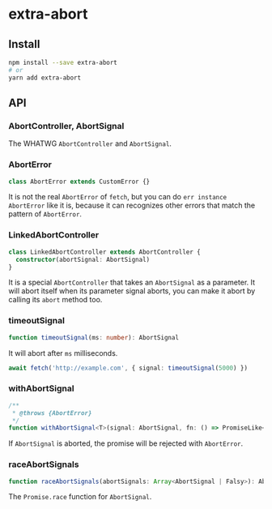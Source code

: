 # extra-abort
## Install
```sh
npm install --save extra-abort
# or
yarn add extra-abort
```

## API
### AbortController, AbortSignal
The WHATWG `AbortController` and `AbortSignal`.

### AbortError
```ts
class AbortError extends CustomError {}
```

It is not the real `AbortError` of `fetch`,
but you can do `err instance AbortError` like it is,
because it can recognizes other errors that match the pattern of `AbortError`.

### LinkedAbortController
```ts
class LinkedAbortController extends AbortController {
  constructor(abortSignal: AbortSignal)
}
```

It is a special `AbortController` that takes an `AbortSignal` as a parameter.
It will abort itself when its parameter signal aborts,
you can make it abort by calling its `abort` method too.

### timeoutSignal
```ts
function timeoutSignal(ms: number): AbortSignal
```

It will abort after `ms` milliseconds.

```ts
await fetch('http://example.com', { signal: timeoutSignal(5000) })
```

### withAbortSignal
```ts
/**
 * @throws {AbortError} 
 */
function withAbortSignal<T>(signal: AbortSignal, fn: () => PromiseLike<T>): Promise<T>
```

If `AbortSignal` is aborted, the promise will be rejected with `AbortError`.

### raceAbortSignals
```ts
function raceAbortSignals(abortSignals: Array<AbortSignal | Falsy>): AbortSignal
```

The `Promise.race` function for `AbortSignal`.
